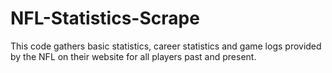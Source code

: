 # NFL-Statistics-Scrape
This code gathers basic statistics, career statistics and game logs provided by the NFL on their website for all players past and present. 

